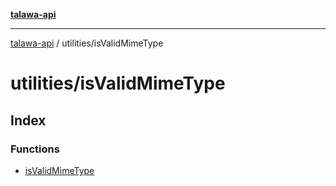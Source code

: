 [**talawa-api**](../../README.md)

***

[talawa-api](../../modules.md) / utilities/isValidMimeType

# utilities/isValidMimeType

## Index

### Functions

- [isValidMimeType](functions/isValidMimeType.md)
